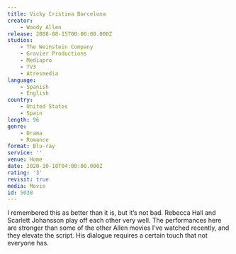 ```yaml
---
title: Vicky Cristina Barcelona
creator:
    - Woody Allen
release: 2008-08-15T00:00:00.000Z
studios:
    - The Weinstein Company
    - Gravier Productions
    - Mediapro
    - TV3
    - Atresmedia
language:
    - Spanish
    - English
country:
    - United States
    - Spain
length: 96
genre:
    - Drama
    - Romance
format: Blu-ray
service: ''
venue: Home
date: 2020-10-10T04:00:00.000Z
rating: '3'
revisit: true
media: Movie
id: 5038
---
```


I remembered this as better than it is, but it’s not bad. Rebecca Hall and Scarlett Johansson play off each other very well. The performances here are stronger than some of the other Allen movies I’ve watched recently, and they elevate the script. His dialogue requires a certain touch that not everyone has.

